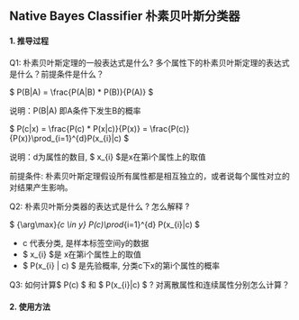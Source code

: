 ## Native Bayes Classifier 朴素贝叶斯分类器

#### 1. 推导过程

Q1: 朴素贝叶斯定理的一般表达式是什么? 多个属性下的朴素贝叶斯定理的表达式是什么？前提条件是什么？

$ P(B|A) = \frac{P(A|B) * P(B)}{P(A)} $

说明：P(B|A) 即A条件下发生B的概率

$ P(c|x) = \frac{P(c) * P(x|c)}{P(x)} = \frac{P(c)}{P(x)}\prod_{i=1}^{d}P(x_{i}|c) $

说明：d为属性的数目, $ x_{i} $是x在第i个属性上的取值

前提条件: 朴素贝叶斯定理假设所有属性都是相互独立的，或者说每个属性对立的对结果产生影响。

Q2: 朴素贝叶斯分类器的表达式是什么 ? 怎么解释 ?

$ {\arg\max}_{c \in y} P(c)\prod_{i=1}^{d} P(x_{i}|c) $

- c 代表分类, 是样本标签空间y的数据
- $ x_{i} $是 x在第i个属性上的取值
- $ P(x_{i} | c) $ 是先验概率, 分类c下x的第i个属性的概率

Q3: 如何计算$ P(c) $ 和 $ P(x_{i}|c) $ ? 对离散属性和连续属性分别怎么计算？


#### 2. 使用方法


